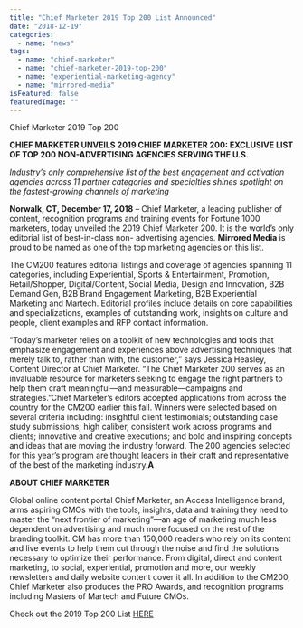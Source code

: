 ```yaml
---
title: "Chief Marketer 2019 Top 200 List Announced"
date: "2018-12-19"
categories: 
  - name: "news"
tags: 
  - name: "chief-marketer"
  - name: "chief-marketer-2019-top-200"
  - name: "experiential-marketing-agency"
  - name: "mirrored-media"
isFeatured: false
featuredImage: ""
---
```


Chief Marketer 2019 Top 200 

**CHIEF MARKETER UNVEILS 2019 CHIEF MARKETER 200: EXCLUSIVE LIST OF TOP 200 NON-ADVERTISING AGENCIES SERVING THE U.S.**

_Industry’s only comprehensive list of the best engagement and activation agencies across 11 partner categories and specialties shines spotlight on the fastest-growing channels of marketing_

**Norwalk, CT, December 17, 2018** – Chief Marketer, a leading publisher of content, recognition programs and training events for Fortune 1000 marketers, today unveiled the 2019 Chief Marketer 200. It is the world’s only editorial list of best-in-class non- advertising agencies. **Mirrored Media** is proud to be named as one of the top marketing agencies on this list. 

The CM200 features editorial listings and coverage of agencies spanning 11 categories, including Experiential, Sports & Entertainment, Promotion, Retail/Shopper, Digital/Content, Social Media, Design and Innovation, B2B Demand Gen, B2B Brand Engagement Marketing, B2B Experiential Marketing and Martech. Editorial profiles include details on core capabilities and specializations, examples of outstanding work, insights on culture and people, client examples and RFP contact information.

“Today’s marketer relies on a toolkit of new technologies and tools that emphasize engagement and experiences above advertising techniques that merely talk to, rather than with, the customer,” says Jessica Heasley, Content Director at Chief Marketer. “The Chief Marketer 200 serves as an invaluable resource for marketers seeking to engage the right partners to help them craft meaningful—and measurable—campaigns and strategies.”Chief Marketer’s editors accepted applications from across the country for the CM200 earlier this fall. Winners were selected based on several criteria including: insightful client testimonials; outstanding case study submissions; high caliber, consistent work across programs and clients; innovative and creative executions; and bold and inspiring concepts and ideas that are moving the industry forward. The 200 agencies selected for this year’s program are thought leaders in their craft and representative of the best of the marketing industry.**A**  

**ABOUT CHIEF MARKETER**

Global online content portal Chief Marketer, an Access Intelligence brand, arms aspiring CMOs with the tools, insights, data and training they need to master the “next frontier of marketing”—an age of marketing much less dependent on advertising and much more focused on the rest of the branding toolkit. CM has more than 150,000 readers who rely on its content and live events to help them cut through the noise and find the solutions necessary to optimize their performance. From digital, direct and content marketing, to social, experiential, promotion and more, our weekly newsletters and daily website content cover it all. In addition to the CM200, Chief Marketer also produces the PRO Awards, and recognition programs including Masters of Martech and Future CMOs.

Check out the 2019 Top 200 List [HERE](https://www.chiefmarketer.com/2019-cm200/)

